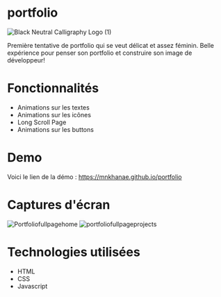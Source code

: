 # portfolio
![Black Neutral Calligraphy Logo (1)](https://github.com/mnkhanae/portfolio/assets/126266227/511224e8-0d69-4b52-b953-5f9690dc8a79)

Première tentative de portfolio qui se veut délicat et assez féminin. Belle expérience pour penser son portfolio et construire son image de développeur!

# Fonctionnalités
- Animations sur les textes
- Animations sur les icônes
- Long Scroll Page
- Animations sur les buttons

# Demo
Voici le lien de la démo : https://mnkhanae.github.io/portfolio

# Captures d'écran
![Portfoliofullpagehome](https://github.com/mnkhanae/portfolio/assets/126266227/bf4adf31-c30e-4e11-8b94-b31e9e7ac299)
![portfoliofullpageprojects](https://github.com/mnkhanae/portfolio/assets/126266227/3ba7592b-29a4-4d9b-a2d2-4d2a6ab03fc9)

# Technologies utilisées
- HTML
- CSS
- Javascript




